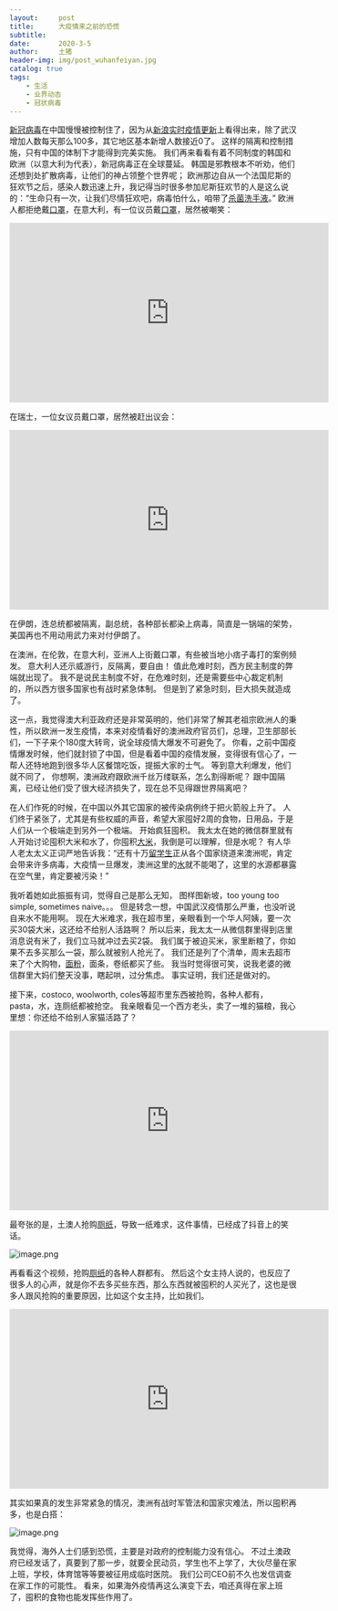 ```yaml
---
layout:     post
title:      大疫情来之前的恐慌
subtitle:   
date:       2020-3-5
author:     土猪
header-img: img/post_wuhanfeiyan.jpg
catalog: true
tags:
    - 生活
    - 业界动态
    - 冠状病毒
---
```



[新冠病毒](http://livinginau.life/2020/02/23/%E8%B0%A8%E9%98%B2%E7%97%85%E6%AF%92%E5%9B%9E%E9%A9%AC%E6%9E%AA/)在中国慢慢被控制住了，因为从[新浪实时疫情更新](https://news.sina.cn/zt_d/yiqing0121?vt=4&pos=undefined)上看得出来，除了武汉增加人数每天那么100多，其它地区基本新增人数接近0了。  这样的隔离和控制措施，只有中国的体制下才能得到完美实施。 
我们再来看看有着不同制度的韩国和欧洲（以意大利为代表），新冠病毒正在全球蔓延。 韩国是邪教根本不听劝，他们还想到处扩散病毒，让他们的神占领整个世界呢； 欧洲那边自从一个法国尼斯的狂欢节之后，感染人数迅速上升，我记得当时很多参加尼斯狂欢节的人是这么说的：“生命只有一次，让我们尽情狂欢吧，病毒怕什么，咱带了[杀菌洗手液](https://amzn.to/3aLrvq0)。” 欧洲人都拒绝戴[口罩](https://amzn.to/2QksfL1)，在意大利，有一位议员戴[口罩](https://amzn.to/2VY6vrT)，居然被嘲笑：


<iframe width="560" height="315" src="https://www.youtube.com/embed/bpDAoJod7J4" frameborder="0" allow="accelerometer; autoplay; encrypted-media; gyroscope; picture-in-picture" allowfullscreen></iframe>


在瑞士，一位女议员戴口罩，居然被赶出议会：


<iframe width="560" height="315" src="https://www.youtube.com/embed/MW5PoIT4KJM" frameborder="0" allow="accelerometer; autoplay; encrypted-media; gyroscope; picture-in-picture" allowfullscreen></iframe>



在伊朗，连总统都被隔离，副总统，各种部长都染上病毒，简直是一锅端的架势，美国再也不用动用武力来对付伊朗了。 



在澳洲，在伦敦，在意大利，亚洲人上街戴口罩，有些被当地小痞子毒打的案例频发。 意大利人还示威游行，反隔离，要自由！ 值此危难时刻，西方民主制度的弊端就出现了。 我不是说民主制度不好，在危难时刻，还是需要些中心裁定机制的，所以西方很多国家也有战时紧急体制。 但是到了紧急时刻，巨大损失就造成了。 




这一点，我觉得澳大利亚政府还是非常英明的，他们非常了解其老祖宗欧洲人的秉性，所以欧洲一发生疫情，本来对疫情看好的澳洲政府官员们，总理，卫生部部长们，一下子来个180度大转弯，说全球疫情大爆发不可避免了。 你看，之前中国疫情爆发时候，他们就封锁了中国，但是看着中国的疫情发展，变得很有信心了，一帮人还特地跑到很多华人区餐馆吃饭，提振大家的士气。 等到意大利爆发，他们就不同了， 你想啊，澳洲政府跟欧洲千丝万缕联系，怎么割得断呢？ 跟中国隔离，已经让他们受了很大经济损失了，现在总不见得跟世界隔离吧？ 


在人们作死的时候，在中国以外其它国家的被传染病例终于把火箭般上升了。 人们终于紧张了，尤其是有些权威的声音，希望大家囤好2周的食物，日用品，于是人们从一个极端走到另外一个极端。 开始疯狂囤积。 我太太在她的微信群里就有人开始讨论囤积大米和水了，你囤积[大米](https://amzn.to/2wHV25c)，我倒是可以理解，但是水呢？ 有人华人老太太义正词严地告诉我：“还有十万[留学生](http://livinginau.life/2018/10/10/%E4%B8%AD%E5%9B%BD%E7%95%99%E5%AD%A6%E7%94%9F%E5%AF%B9%E6%BE%B3%E6%B4%B2%E7%9A%84%E8%B4%A1%E7%8C%AE/)正从各个国家绕道来澳洲呢，肯定会带来许多病毒，大疫情一旦爆发，澳洲这里的[水](https://amzn.to/33au8yJ)就不能喝了，这里的水源都暴露在空气里，肯定要被污染！”  





我听着她如此振振有词，觉得自己是那么无知， 图样图新坡，too young too simple, sometimes naive。。。 但是转念一想，中国武汉疫情那么严重，也没听说自来水不能用啊。  现在大米难求，我在超市里，亲眼看到一个华人阿姨，要一次买30袋大米，这还给不给别人活路啊？ 所以后来，我太太一从微信群里得到店里消息说有米了，我们立马就冲过去买2袋。 我们属于被迫买米，家里断粮了，你如果不去多买那么一袋，那么就被别人抢光了。 我们还是列了个清单，周末去超市来了个大购物，[面粉](https://amzn.to/2TGfU5I)，面条，卷纸都买了些。 我当时觉得很可笑，说我老婆的微信群里大妈们整天没事，瞎起哄，过分焦虑。  事实证明，我们还是做对的。 



接下来，costoco, woolworth, coles等超市里东西被抢购，各种人都有，pasta，水，连厕纸都被抢空。 我亲眼看见一个西方老头，卖了一堆的猫粮，我心里想：你还给不给别人家猫活路了？


<iframe width="560" height="315" src="https://www.youtube.com/embed/JXv9BczXRoE" frameborder="0" allow="accelerometer; autoplay; encrypted-media; gyroscope; picture-in-picture" allowfullscreen></iframe>




最夸张的是，土澳人抢购[厕纸](https://amzn.to/39GtZ8V)，导致一纸难求，这件事情，已经成了抖音上的笑话。 

![image.png](https://cdn.steemitimages.com/DQmTFs9uTLuCdDJN49yS8nvqAvmMQ3PFvwYXW3uDhNUjPBn/image.png)


再看看这个视频，抢购[厕纸](https://amzn.to/2wLAkBg)的各种人群都有。 然后这个女主持人说的，也反应了很多人的心声，就是你不去多买些东西，那么东西就被囤积的人买光了，这也是很多人跟风抢购的重要原因，比如这个女主持，比如我们。


<iframe width="560" height="315" src="https://www.youtube.com/embed/MlQifk5WI-k" frameborder="0" allow="accelerometer; autoplay; encrypted-media; gyroscope; picture-in-picture" allowfullscreen></iframe>



其实如果真的发生非常紧急的情况，澳洲有战时军管法和国家灾难法，所以囤积再多，也是白搭：


![image.png](https://cdn.steemitimages.com/DQmfSdmwk3fUeqVnrhNbti6cXdK56jNFBnBFdkQeKYCX9RW/image.png)



我觉得，海外人士们感到恐慌，主要是对政府的控制能力没有信心。  不过土澳政府已经发话了，真要到了那一步，就要全民动员，学生也不上学了，大伙尽量在家上班，学校，体育馆等等要被征用成临时医院。 我们公司CEO前不久也发信调查在家工作的可能性。 看来，如果海外疫情再这么演变下去，咱还真得在家上班了，囤积的食物也能发挥些作用了。



